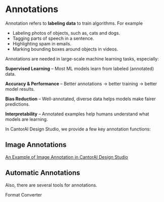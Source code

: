 # Annotations

Annotation refers to **labeling data** to train algorithms. For example

- Labeling photos of objects, such as, cats and dogs.
- Tagging parts of speech in a sentence.
- Highlighting spam in emails.
- Marking bounding boxes around objects in videos.

Annotations are needed in large-scale machine learning tasks, especially: 

**Supervised Learning** – Most ML models learn from labeled (annotated) data.

**Accuracy & Performance** – Better annotations → better training → better model results.

**Bias Reduction** – Well-annotated, diverse data helps models make fairer predictions.

**Interpretability** – Annotated examples help humans understand what models are learning.

In CantorAI Design Studio, we provide a few key annotation functions: 

## Image Annotations

[An Example of Image Annotation in CantorAI Design Studio](image-annotation.md)

## Automatic Annotations

Also, there are several tools for annotations.

Format Converter
